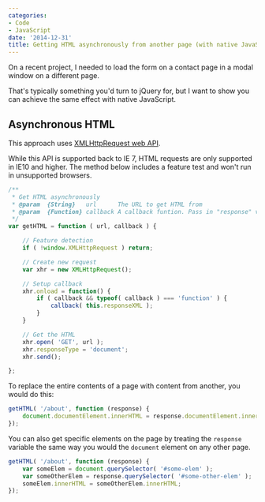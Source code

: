 ```yaml
---
categories:
- Code
- JavaScript
date: '2014-12-31'
title: Getting HTML asynchronously from another page (with native JavaScript)
---
```


On a recent project, I needed to load the form on a contact page in a modal window on a different page.

That's typically something you'd turn to jQuery for, but I want to show you can achieve the same effect with native JavaScript.

## Asynchronous HTML

This approach uses [XMLHttpRequest web API](https://developer.mozilla.org/en-US/docs/Web/API/XMLHttpRequest/HTML_in_XMLHttpRequest).

While this API is supported back to IE 7, HTML requests are only supported in IE10 and higher. The method below includes a feature test and won't run in unsupported browsers.

```javascript
/**
 * Get HTML asynchronously
 * @param  {String}   url      The URL to get HTML from
 * @param  {Function} callback A callback funtion. Pass in "response" variable to use returned HTML.
 */
var getHTML = function ( url, callback ) {

	// Feature detection
	if ( !window.XMLHttpRequest ) return;

	// Create new request
	var xhr = new XMLHttpRequest();

	// Setup callback
	xhr.onload = function() {
		if ( callback && typeof( callback ) === 'function' ) {
			callback( this.responseXML );
		}
	}

	// Get the HTML
	xhr.open( 'GET', url );
	xhr.responseType = 'document';
	xhr.send();

};
```

To replace the entire contents of a page with content from another, you would do this:

```javascript
getHTML( '/about', function (response) {
	document.documentElement.innerHTML = response.documentElement.innerHTML;
});
```

You can also get specific elements on the page by treating the `response` variable the same way you would the `document` element on any other page.


```javascript
getHTML( '/about', function (response) {
	var someElem = document.querySelector( '#some-elem' );
	var someOtherElem = response.querySelector( '#some-other-elem' );
	someElem.innerHTML = someOtherElem.innerHTML;
});
```